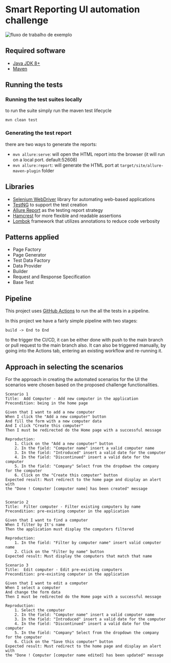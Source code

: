 # Smart Reporting UI automation challenge

![fluxo de trabalho de exemplo](https://github.com/MateusPasqualini/smartreporting-ui-challenge/workflows/Java%20CI%20with%20Maven/badge.svg)

## Required software

* [Java JDK 8+](https://jdk.java.net/java-se-ri/8-MR3)
* [Maven](https://maven.apache.org/download.cgi)

## Running the tests

### Running the test suites locally

to run the suite simply run the maven test lifecycle

```
mvn clean test
```

### Generating the test report

there are two ways to generate the reports:

* `mvn allure:serve`: will open the HTML report into the browser (it will run on a local port. default:52608)
* `mvn allure:report`: will generate the HTML port at `target/site/allure-maven-plugin` folder

## Libraries

* [Selenium WebDriver](https://www.selenium.dev/) library for automating web-based applications
* [TestNG](https://testng.org/doc/) to support the test creation
* [Allure Report](https://docs.qameta.io/allure/) as the testing report strategy
* [Hamcrest](http://hamcrest.org/) for more flexible and readable assertions
* [Lombok](https://projectlombok.org/) framework that utilizes annotations to reduce code verbosity

## Patterns applied

* Page Factory
* Page Generator
* Test Data Factory
* Data Provider
* Builder
* Request and Response Specification
* Base Test

## Pipeline

This project uses [GitHub Actions](https://github.com/features/actions) to run the all the tests in a pipeline.

In this project we have a fairly simple pipeline with two stages:

```
build -> End to End 
```

to the trigger the CI/CD, it can be either done with push to the main branch or pull request to the main branch also. It
can also be triggered manually, by going into the Actions tab, entering an existing workflow and re-running it.

## Approach in selecting the scenarios

For the approach in creating the automated scenarios for the UI 
the scenarios were chosen based on the proposed challenge functionalities.


```
Scenario 1 
Title:  Add Computer - Add new computer in the application
Precondition: being in the home page

Given that I want to add a new computer
When I click the "Add a new computer" button
And fill the form with a new computer data
And I click "Create this computer"
Then I must be redirected do the Home page with a successful message

Reproduction:
    1. Click on the "Add a new computer" button
    2. In the field: "Computer name" insert a valid computer name
    3. In the field: "Introduced" insert a valid date for the computer
    4. In the field: "Discontinued" insert a valid date for the computer 
    5. In the field: "Company" Select from the dropdown the company for the computer
    6. Click on the "Create this computer" button
Expected result: Must redirect to the home page and display an alert with
the "Done ! Computer [computer name] has been created" message  
 

Scenario 2
Title:  Filter computer - Filter existing computers by name
Precondition: pre-existing computer in the application

Given that I want to find a computer
When I filter by It's name
Then the application must display the computers filtered

Reproduction:
    1. In the field: "Filter by computer name" insert valid computer name
    2. Click on the "Filter by name" button
Expected result: Must display the computers that match that name 

Scenario 3
Title:  Edit computer - Edit pre-existing computers
Precondition: pre-existing computer in the application

Given that I want to edit a computer
When I select a computer
And change the form data
Then I must be redirected do the Home page with a successful message

Reproduction:
    1. Select the computer
    2. In the field: "Computer name" insert a valid computer name
    3. In the field: "Introduced" insert a valid date for the computer
    4. In the field: "Discontinued" insert a valid date for the computer 
    5. In the field: "Company" Select from the dropdown the company for the computer
    6. Click on the "Save this computer" button
Expected result: Must redirect to the home page and display an alert with
the "Done ! Computer [computer name edited] has been updated" message
